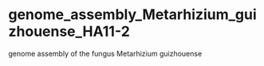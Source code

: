 # genome_assembly_Metarhizium_guizhouense_HA11-2
genome assembly of the fungus Metarhizium guizhouense

